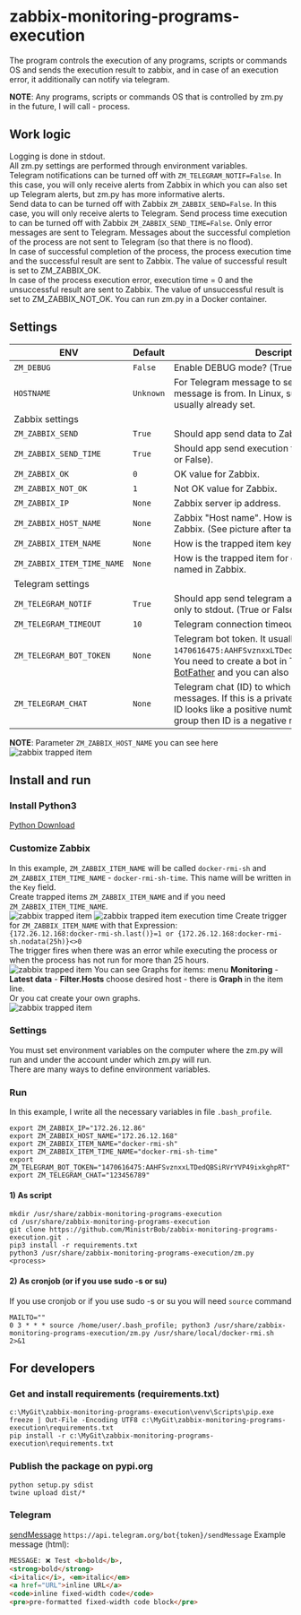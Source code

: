 # zabbix-monitoring-programs-execution
The program controls the execution of any programs, scripts or commands OS and sends the execution result to zabbix, and in case of an execution error, it additionally can notify via telegram.  

**NOTE**: Any programs, scripts or commands OS that is controlled by zm.py in the future, I will call - process.  

## Work logic
Logging is done in stdout.  
All zm.py settings are performed through environment variables.  
Telegram notifications can be turned off with `ZM_TELEGRAM_NOTIF=False`. In this case, you will only receive alerts from Zabbix in which you can also set up Telegram alerts, but zm.py has more informative alerts.  
Send data to can be turned off with Zabbix `ZM_ZABBIX_SEND=False`. In this case, you will only receive alerts to Telegram.
Send process time execution to can be turned off with Zabbix `ZM_ZABBIX_SEND_TIME=False`.
Only error messages are sent to Telegram. Messages about the successful completion of the process are not sent to Telegram (so that there is no flood).  
In case of successful completion of the process, the process execution time and the successful result are sent to Zabbix. The value of successful result is set to ZM_ZABBIX_OK.    
In case of the process execution error, execution time = 0 and the unsuccessful result are sent to Zabbix. The value of unsuccessful result is set to ZM_ZABBIX_NOT_OK.
You can run zm.py in a Docker container.

## Settings
| ENV | Default | Description                                                                                                                                                                                                             |
|----------|------|-------------------------------------------------------------------------------------------------------------------------------------------------------------------------------------------------------------------------|
| `ZM_DEBUG` | `False` | Enable DEBUG mode? (True or False).                                                                                                                                                                                     |
| `HOSTNAME` | `Unknown` | For Telegram message to see which host this message is from. In Linux, such a variable is usually already set.                                                                                                          |
| Zabbix settings |||
| `ZM_ZABBIX_SEND` | `True` | Should app send data to Zabbix? (True or False).                                                                                                                                                                        |
| `ZM_ZABBIX_SEND_TIME` | `True` | Should app send execution time to Zabbix? (True or False).                                                                                                                                                              |
| `ZM_ZABBIX_OK` | `0` | OK value for Zabbix.                                                                                                                                                                                                    |
| `ZM_ZABBIX_NOT_OK` | `1` | Not OK value for Zabbix.                                                                                                                                                                                                |
| `ZM_ZABBIX_IP` | `None` | Zabbix server ip address.                                                                                                                                                                                               |
| `ZM_ZABBIX_HOST_NAME` | `None` | Zabbix "Host name". How is the host named in Zabbix. (See picture after table).                                                                                                                                         |
| `ZM_ZABBIX_ITEM_NAME` | `None` | How is the trapped item key named in Zabbix.                                                                                                                                                                            |
| `ZM_ZABBIX_ITEM_TIME_NAME` | `None` | How is the trapped item for execution time key named in Zabbix.                                                                                                                                                         |
| Telegram settings |||
| `ZM_TELEGRAM_NOTIF` | `True` | Should app send telegram alerts? or log messages only to stdout. (True or False).                                                                                                                                       |
| `ZM_TELEGRAM_TIMEOUT` | `10` | Telegram connection timeout.                                                                                                                                                                                            |
| `ZM_TELEGRAM_BOT_TOKEN` | `None` | Telegram bot token. It usually looks like this `1470616475:AAHFSvznxxLTDedQBSiRVrYVP49ixkghpRT`. You need to create a bot in Telegram using [BotFather](https://t.me/BotFather) and you can also get a bot token there. |
| `ZM_TELEGRAM_CHAT` | `None` | Telegram chat (ID) to which the bot will send messages. If this is a private chat, then usually the ID looks like a positive number. If it is a channel or group then ID is a negative number.                          |

**NOTE**: Parameter `ZM_ZABBIX_HOST_NAME` you can see here  
![zabbix trapped item](https://github.com/MinistrBob/zabbix-monitoring-programs-execution/blob/main/static/zabbix-host-name.png?raw=true)

## Install and run
### Install Python3
[Python Download](https://www.python.org/downloads/)
### Customize Zabbix
In this example, `ZM_ZABBIX_ITEM_NAME` will be called `docker-rmi-sh` and `ZM_ZABBIX_ITEM_TIME_NAME` - `docker-rmi-sh-time`. This name will be written in the `Key` field.  
Create trapped items `ZM_ZABBIX_ITEM_NAME` and if you need `ZM_ZABBIX_ITEM_TIME_NAME`.  
![zabbix trapped item](https://github.com/MinistrBob/zabbix-monitoring-programs-execution/blob/main/static/zabbix-trapper-item.png?raw=true)
![zabbix trapped item execution time](https://github.com/MinistrBob/zabbix-monitoring-programs-execution/blob/main/static/zabbix-trapper-item-time.png?raw=true)
Create trigger for `ZM_ZABBIX_ITEM_NAME` with that Expression:  
`{172.26.12.168:docker-rmi-sh.last()}=1 or {172.26.12.168:docker-rmi-sh.nodata(25h)}<>0`  
The trigger fires when there was an error while executing the process or when the process has not run for more than 25 hours.  
![zabbix trapped item](https://github.com/MinistrBob/zabbix-monitoring-programs-execution/blob/main/static/zabbix-trigger.png?raw=true)
You can see Graphs for items: menu **Monitoring** - **Latest data** - **Filter.Hosts** choose desired host - there is **Graph** in the item line.  
Or you cat create your own graphs.  
![zabbix trapped item](https://github.com/MinistrBob/zabbix-monitoring-programs-execution/blob/main/static/latest-data.png?raw=true)
### Settings
You must set environment variables on the computer where the zm.py will run and under the account under which zm.py will run.   
There are many ways to define environment variables.  
### Run
In this example, I write all the necessary variables in file `.bash_profile`.  
```commandline
export ZM_ZABBIX_IP="172.26.12.86"
export ZM_ZABBIX_HOST_NAME="172.26.12.168"
export ZM_ZABBIX_ITEM_NAME="docker-rmi-sh"
export ZM_ZABBIX_ITEM_TIME_NAME="docker-rmi-sh-time"
export ZM_TELEGRAM_BOT_TOKEN="1470616475:AAHFSvznxxLTDedQBSiRVrYVP49ixkghpRT"
export ZM_TELEGRAM_CHAT="123456789"
```
#### 1) As script
```commandline
mkdir /usr/share/zabbix-monitoring-programs-execution
cd /usr/share/zabbix-monitoring-programs-execution
git clone https://github.com/MinistrBob/zabbix-monitoring-programs-execution.git .
pip3 install -r requirements.txt
python3 /usr/share/zabbix-monitoring-programs-execution/zm.py <process>
``` 
#### 2) As cronjob (or if you use sudo -s or su)
If you use cronjob or if you use sudo -s or su you will need `source` command
```commandline
MAILTO=""
0 3 * * * source /home/user/.bash_profile; python3 /usr/share/zabbix-monitoring-programs-execution/zm.py /usr/share/local/docker-rmi.sh 2>&1
```

## For developers
### Get and install requirements (requirements.txt)
`c:\MyGit\zabbix-monitoring-programs-execution\venv\Scripts\pip.exe freeze | Out-File -Encoding UTF8 c:\MyGit\zabbix-monitoring-programs-execution\requirements.txt`  
`pip install -r c:\MyGit\zabbix-monitoring-programs-execution\requirements.txt`  

### Publish the package on pypi.org
```
python setup.py sdist
twine upload dist/*
```

### Telegram
[sendMessage](https://telegram-bot-sdk.readme.io/reference/sendmessage) `https://api.telegram.org/bot{token}/sendMessage`
Example message (html):
```html
MESSAGE: ❌ Test <b>bold</b>,
<strong>bold</strong>
<i>italic</i>, <em>italic</em>
<a href="URL">inline URL</a>
<code>inline fixed-width code</code>
<pre>pre-formatted fixed-width code block</pre>
```
